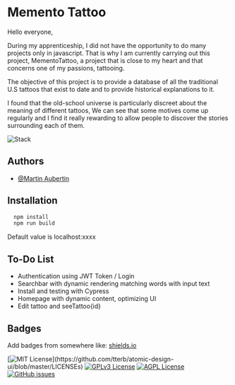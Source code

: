 
# Memento Tattoo 

Hello everyone, 

During my apprenticeship, I did not have the opportunity to do many projects only in javascript. That is why I am currently carrying out this project, MementoTattoo, a project that is close to my heart and that concerns one of my passions, tattooing. 

The objective of this project is to provide a database of all the traditional U.S tattoos that exist to date and to provide historical explanations to it. 

I found that the old-school universe is particularly discreet about the meaning of different tattoos, We can see that some motives come up regularly and I find it really rewarding to allow people to discover the stories surrounding each of them. 

![Stack](/frontend/src/app/assets/img/maxresdefault.jpg)


## Authors

- [@Martin Aubertin](https://github.com/MarthL)



## Installation


```bash
  npm install
  npm run build
```

Default value is localhost:xxxx

## To-Do List

- Authentication using JWT Token / Login
- Searchbar with dynamic rendering matching words with input text
- Install and testing with Cypress
- Homepage with dynamic content, optimizing UI
- Edit tattoo and seeTattoo{id}

    
## Badges

Add badges from somewhere like: [shields.io](https://shields.io/)

[![MIT License](https://img.shields.io/apm/l/atomic-design-ui.svg?)](https://github.com/tterb/atomic-design-ui/blob/master/LICENSEs)
[![GPLv3 License](https://img.shields.io/badge/License-GPL%20v3-yellow.svg)](https://opensource.org/licenses/)
[![AGPL License](https://img.shields.io/badge/license-AGPL-blue.svg)](http://www.gnu.org/licenses/agpl-3.0)
[![GitHub issues](https://img.shields.io/github/issues/MarthL/mementoTattoo)](https://github.com/MarthL/mementoTattoo/issues)





